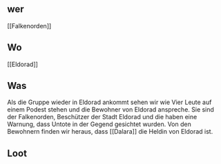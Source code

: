 ## wer
[[Falkenorden]]

## Wo
[[Eldorad]]

## Was
Als die Gruppe wieder in Eldorad ankommt sehen wir wie Vier Leute auf einem Podest stehen und die Bewohner von Eldorad anspreche. Sie sind der Falkenorden, Beschützer der Stadt Eldorad und die haben eine Warnung, dass Untote in der Gegend gesichtet wurden.  Von den Bewohnern finden wir heraus, dass [[Dalara]] die Heldin von Eldorad ist. 

## Loot
